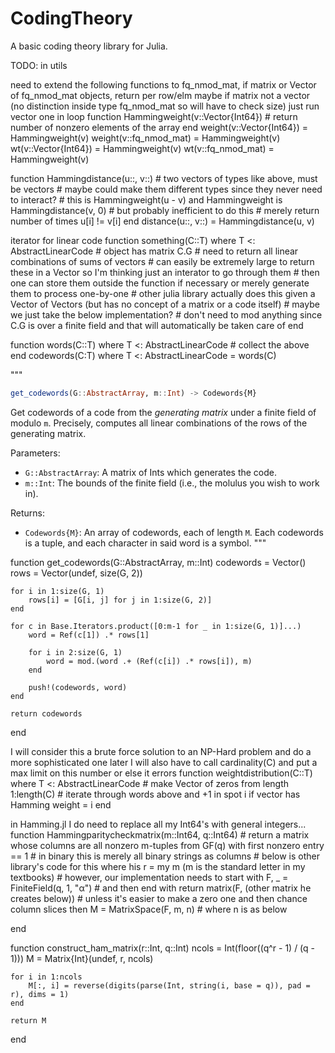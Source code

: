 # CodingTheory
 A basic coding theory library for Julia.

TODO:
in utils

need to extend the following functions to fq_nmod_mat, if matrix or Vector of fq_nmod_mat objects, return per row/elm
maybe if matrix not a vector (no distinction inside type fq_nmod_mat so will have to check size) just run vector one in loop
function Hammingweight(v::Vector{Int64})
    # return number of nonzero elements of the array
end
weight(v::Vector{Int64}) = Hammingweight(v)
weight(v::fq_nmod_mat) = Hammingweight(v)
wt(v::Vector{Int64}) = Hammingweight(v)
wt(v::fq_nmod_mat) = Hammingweight(v)

function Hammingdistance(u::, v::)
    # two vectors of types like above, must be vectors
    # maybe could make them different types since they never need to interact?
    # this is Hammingweight(u - v) and Hammingweight is Hammingdistance(v, 0)
    # but probably inefficient to do this
    # merely return number of times u[i] != v[i]
end
distance(u::, v::) = Hammingdistance(u, v)

iterator for linear code
function something(C::T) where T <: AbstractLinearCode
    # object has matrix C.G
    # need to return all linear combinations of sums of vectors
    # can easily be extremely large to return these in a Vector so I'm thinking just an interator to go through them
    # then one can store them outside the function if necessary or merely generate them to process one-by-one
    # other julia library actually does this given a Vector of Vectors (but has no concept of a matrix or a code itself)
    # maybe we just take the below implementation?
	# don't need to mod anything since C.G is over a finite field and that will automatically be taken care of
end

function words(C::T) where T <: AbstractLinearCode
	# collect the above
end
codewords(C:T) where T <: AbstractLinearCode = words(C)

"""
```julia
get_codewords(G::AbstractArray, m::Int) -> Codewords{M}
```
Get codewords of a code from the _generating matrix_ under a finite field of modulo `m`.  Precisely, computes all linear combinations of the rows of the generating matrix.

Parameters:
  - `G::AbstractArray`: A matrix of Ints which generates the code.
  - `m::Int`: The bounds of the finite field (i.e., the molulus you wish to work in).

Returns:
  - `Codewords{M}`: An array of codewords, each of length `M`.  Each codewords is a tuple, and each character in said word is a symbol.
"""

function get_codewords(G::AbstractArray, m::Int)
	codewords = Vector()
	rows = Vector(undef, size(G, 2))

	for i in 1:size(G, 1)
		rows[i] = [G[i, j] for j in 1:size(G, 2)]
	end

	for c in Base.Iterators.product([0:m-1 for _ in 1:size(G, 1)]...)
		word = Ref(c[1]) .* rows[1]

		for i in 2:size(G, 1)
			word = mod.(word .+ (Ref(c[i]) .* rows[i]), m)
		end

		push!(codewords, word)
	end

	return codewords
end





I will consider this a brute force solution to an NP-Hard problem and do a more sophisticated one later
I will also have to call cardinality(C) and put a max limit on this number or else it errors
function weightdistribution(C::T) where T <: AbstractLinearCode
	# make Vector of zeros from length 1:length(C)
	# iterate through words above and +1 in spot i if vector has Hamming weight = i
end



in Hamming.jl
I do need to replace all my Int64's with general integers...
function Hammingparitycheckmatrix(m::Int64, q::Int64)
	# return a matrix whose columns are all nonzero m-tuples from GF(q) with first nonzero entry == 1
	# in binary this is merely all binary strings as columns
	# below is other library's code for this where his r = my m (m is the standard letter in my textbooks)
	# however, our implementation needs to start with
	F, _ = FiniteField(q, 1, "α")
	# and then end with
	return matrix(F, (other matrix he creates below))
	# unless it's easier to make a zero one and then chance column slices then
	M = MatrixSpace(F, m, n)
	# where n is as below
	
end

function construct_ham_matrix(r::Int, q::Int)
    ncols = Int(floor((q^r - 1) / (q - 1)))
    M = Matrix{Int}(undef, r, ncols)

    for i in 1:ncols
        M[:, i] = reverse(digits(parse(Int, string(i, base = q)), pad = r), dims = 1)
    end

    return M
end

